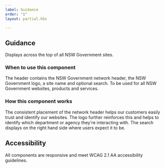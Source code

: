 ```yaml
---
label: Guidance
order: "1"
layout: partial.hbs

---
```

## Guidance

Displays across the top of all NSW Government sites.

### When to use this component

The header contains the NSW Government network header, the NSW Government logo, a site name and optional search. To be used for all NSW Government websites, products and services.

### How this component works

The consistent placement of the network header helps our customers easily trust and identify our websites. The logo further reinforces this and helps to identify which department or agency they're interacting with. The search displays on the right hand side where users expect it to be.

## Accessibility

All components are responsive and meet WCAG 2.1 AA accessibility guidelines.